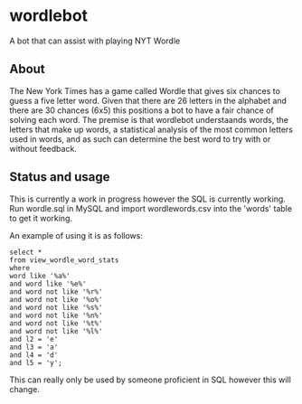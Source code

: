 # wordlebot
A bot that can assist with playing NYT Wordle

## About

The New York Times has a game called Wordle that gives six chances to guess a five letter word. Given that there are 26 letters in the alphabet and there are 30 chances (6x5) this positions a bot to have a fair chance of solving each word. The premise is that wordlebot understaands words, the letters that make up words, a statistical analysis of the most common letters used in words, and as such can determine the best word to try with or without feedback.

## Status and usage

This is currently a work in progress however the SQL is currently working. Run wordle.sql in MySQL and import wordlewords.csv into the 'words' table to get it working.

An example of using it is as follows:

```
select * 
from view_wordle_word_stats
where
word like '%a%'
and word like '%e%'
and word not like '%r%'
and word not like '%o%'
and word not like '%s%'
and word not like '%n%'
and word not like '%t%'
and word not like '%l%'
and l2 = 'e'
and l3 = 'a'
and l4 = 'd'
and l5 = 'y';
```

This can really only be used by someone proficient in SQL however this will change.
